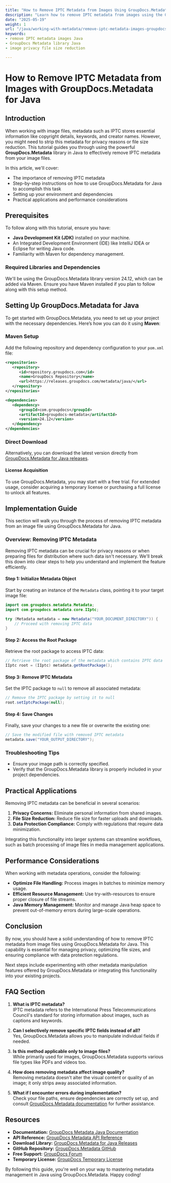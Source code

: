 ```yaml
---
title: "How to Remove IPTC Metadata from Images Using GroupDocs.Metadata for Java"
description: "Learn how to remove IPTC metadata from images using the GroupDocs.Metadata library in Java. This guide provides a step-by-step tutorial to enhance your image privacy and file size."
date: "2025-05-19"
weight: 1
url: "/java/working-with-metadata/remove-iptc-metadata-images-groupdocs-metadata-java/"
keywords:
- remove IPTC metadata images Java
- GroupDocs Metadata library Java
- image privacy file size reduction

---
```



# How to Remove IPTC Metadata from Images with GroupDocs.Metadata for Java

## Introduction

When working with image files, metadata such as IPTC stores essential information like copyright details, keywords, and creator names. However, you might need to strip this metadata for privacy reasons or file size reduction. This tutorial guides you through using the powerful **GroupDocs.Metadata** library in Java to effectively remove IPTC metadata from your image files.

In this article, we'll cover:
- The importance of removing IPTC metadata
- Step-by-step instructions on how to use GroupDocs.Metadata for Java to accomplish this task
- Setting up your environment and dependencies
- Practical applications and performance considerations

## Prerequisites

To follow along with this tutorial, ensure you have:
- **Java Development Kit (JDK)** installed on your machine.
- An Integrated Development Environment (IDE) like IntelliJ IDEA or Eclipse for writing Java code.
- Familiarity with Maven for dependency management.

### Required Libraries and Dependencies

We'll be using the GroupDocs.Metadata library version 24.12, which can be added via Maven. Ensure you have Maven installed if you plan to follow along with this setup method.

## Setting Up GroupDocs.Metadata for Java

To get started with GroupDocs.Metadata, you need to set up your project with the necessary dependencies. Here’s how you can do it using **Maven**:

### Maven Setup

Add the following repository and dependency configuration to your `pom.xml` file:

```xml
<repositories>
   <repository>
      <id>repository.groupdocs.com</id>
      <name>GroupDocs Repository</name>
      <url>https://releases.groupdocs.com/metadata/java/</url>
   </repository>
</repositories>

<dependencies>
   <dependency>
      <groupId>com.groupdocs</groupId>
      <artifactId>groupdocs-metadata</artifactId>
      <version>24.12</version>
   </dependency>
</dependencies>
```

### Direct Download

Alternatively, you can download the latest version directly from [GroupDocs.Metadata for Java releases](https://releases.groupdocs.com/metadata/java/).

#### License Acquisition

To use GroupDocs.Metadata, you may start with a free trial. For extended usage, consider acquiring a temporary license or purchasing a full license to unlock all features.

## Implementation Guide

This section will walk you through the process of removing IPTC metadata from an image file using GroupDocs.Metadata for Java.

### Overview: Removing IPTC Metadata

Removing IPTC metadata can be crucial for privacy reasons or when preparing files for distribution where such data isn't necessary. We'll break this down into clear steps to help you understand and implement the feature efficiently.

#### Step 1: Initialize Metadata Object

Start by creating an instance of the `Metadata` class, pointing it to your target image file:

```java
import com.groupdocs.metadata.Metadata;
import com.groupdocs.metadata.core.IIptc;

try (Metadata metadata = new Metadata("YOUR_DOCUMENT_DIRECTORY")) {
    // Proceed with removing IPTC data
}
```

#### Step 2: Access the Root Package

Retrieve the root package to access IPTC data:

```java
// Retrieve the root package of the metadata which contains IPTC data
IIptc root = (IIptc) metadata.getRootPackage();
```

#### Step 3: Remove IPTC Metadata

Set the IPTC package to `null` to remove all associated metadata:

```java
// Remove the IPTC package by setting it to null
root.setIptcPackage(null);
```

#### Step 4: Save Changes

Finally, save your changes to a new file or overwrite the existing one:

```java
// Save the modified file with removed IPTC metadata
metadata.save("YOUR_OUTPUT_DIRECTORY");
```

### Troubleshooting Tips

- Ensure your image path is correctly specified.
- Verify that the GroupDocs.Metadata library is properly included in your project dependencies.

## Practical Applications

Removing IPTC metadata can be beneficial in several scenarios:

1. **Privacy Concerns:** Eliminate personal information from shared images.
2. **File Size Reduction:** Reduce file size for faster uploads and downloads.
3. **Data Protection Compliance:** Comply with regulations that require data minimization.

Integrating this functionality into larger systems can streamline workflows, such as batch processing of image files in media management applications.

## Performance Considerations

When working with metadata operations, consider the following:
- **Optimize File Handling:** Process images in batches to minimize memory usage.
- **Efficient Resource Management:** Use try-with-resources to ensure proper closure of file streams.
- **Java Memory Management:** Monitor and manage Java heap space to prevent out-of-memory errors during large-scale operations.

## Conclusion

By now, you should have a solid understanding of how to remove IPTC metadata from image files using GroupDocs.Metadata for Java. This capability is essential for managing privacy, optimizing file sizes, and ensuring compliance with data protection regulations.

Next steps include experimenting with other metadata manipulation features offered by GroupDocs.Metadata or integrating this functionality into your existing projects.

## FAQ Section

1. **What is IPTC metadata?**  
   IPTC metadata refers to the International Press Telecommunications Council's standard for storing information about images, such as captions and keywords.

2. **Can I selectively remove specific IPTC fields instead of all?**  
   Yes, GroupDocs.Metadata allows you to manipulate individual fields if needed.

3. **Is this method applicable only to image files?**  
   While primarily used for images, GroupDocs.Metadata supports various file types like PDFs and videos too.

4. **How does removing metadata affect image quality?**  
   Removing metadata doesn't alter the visual content or quality of an image; it only strips away associated information.

5. **What if I encounter errors during implementation?**  
   Check your file paths, ensure dependencies are correctly set up, and consult [GroupDocs.Metadata documentation](https://docs.groupdocs.com/metadata/java/) for further assistance.

## Resources

- **Documentation:** [GroupDocs Metadata Java Documentation](https://docs.groupdocs.com/metadata/java/)
- **API Reference:** [GroupDocs Metadata API Reference](https://reference.groupdocs.com/metadata/java/)
- **Download Library:** [GroupDocs.Metadata for Java Releases](https://releases.groupdocs.com/metadata/java/)
- **GitHub Repository:** [GroupDocs.Metadata GitHub](https://github.com/groupdocs-metadata/GroupDocs.Metadata-for-Java)
- **Free Support:** [GroupDocs Forum](https://forum.groupdocs.com/c/metadata/)
- **Temporary License:** [GroupDocs Temporary License](https://purchase.groupdocs.com/temporary-license/)

By following this guide, you're well on your way to mastering metadata management in Java using GroupDocs.Metadata. Happy coding!

